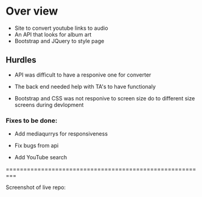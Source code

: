 # Over view 

* Site to convert youtube links to audio 
* An API that looks for album art
* Bootstrap and JQuery to style page
## Hurdles
* API was difficult to have a responive one for converter

* The back end needed help with TA's to have functionaly

* Bootstrap and CSS was not responive to screen size do to different size screens during devlopment

### Fixes to be done:

* Add mediaqurrys for responsiveness

* Fix bugs from api 

* Add YouTube search 

=========================================================

Screenshot of live repo: 
